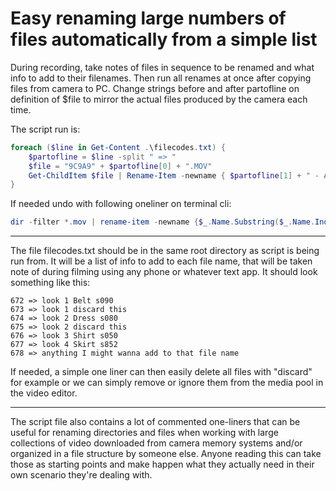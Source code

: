 # Easy renaming large numbers of files automatically from a simple list

During recording, take notes of files in sequence to be renamed and what info to add to their filenames. Then run all renames at once after copying files from camera to PC.
Change strings before and after partofline on definition of $file to mirror the actual files produced by the camera each time.

The script run is:

```PowerShell
foreach ($line in Get-Content .\filecodes.txt) {
    $partofline = $line -split " => "
    $file = "9C9A9" + $partofline[0] + ".MOV"
    Get-ChildItem $file | Rename-Item -newname { $partofline[1] + " - Arquivo " + $_.Name }
}
````


If needed undo with following oneliner on terminal cli:
```PowerShell
dir -filter *.mov | rename-item -newname {$_.Name.Substring($_.Name.IndexOf(" - Arquivo ")+(" - Arquivo ").length)}
```

___

The file filecodes.txt should be in the same root directory as script is being run from. It will be a list of info to add to each file name, that will be taken note of during filming using any phone or whatever text app. It should look something like this:

```
672 => look 1 Belt s090
673 => look 1 discard this
674 => look 2 Dress s080
675 => look 2 discard this
676 => look 3 Shirt s050
677 => look 4 Skirt s852
678 => anything I might wanna add to that file name
```

If needed, a simple one liner can then easily delete all files with "discard" for example or we can simply remove or ignore them from the media pool in the video editor.

---------
The script file also contains a lot of commented one-liners that can be useful for renaming directories and files when working with large collections of video downloaded from camera memory systems and/or organized in a file structure by someone else. Anyone reading this can take those as starting points and make happen what they actually need in their own scenario they're dealing with.
